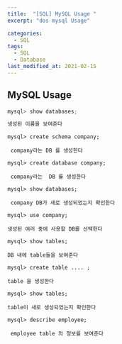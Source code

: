 ```yaml
---
title:  "[SQL] MySQL Usage "
excerpt: "dos mysql Usage"

categories:
  - SQL
tags:
  - SQL
  - Database
last_modified_at: 2021-02-15
---
```


## MySQL Usage



```c
mysql> show databases; 

생성된 이름을 보여준다
```





```
mysql> create schema company; 

 company라는 DB 를 생성한다 
```





```
mysql> create database company;

 company라는  DB 를 생성한다
```







```
mysql> show databases; 

 company DB가 새로 생성되었는지 확인한다
```







```
mysql> use company; 

생성된 여러 중에 사용할 DB를 선택한다
```







```
mysql> show tables; 

DB 내에 table들을 보여준다
```







```
mysql> create table .... ; 

table 을 생성한다
```







```
mysql> show tables; 

table이 새로 생성되었는지 확인한다
```







```
mysql> describe employee; 

 employee table 의 정보를 보여준다
```



